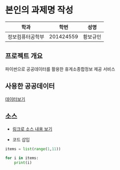 # 본인의 과제명 작성

학과 | 학번 | 성명
---- | ---- | ---- 
정보컴퓨터공학부 |201424559 |황보규민


## 프로젝트 개요
파이썬으로 공공데이터를 활용한 휴게소종합정보 제공 서비스

## 사용한 공공데이터 
[데이터보기](https://github.com/ghkdqhrbals/computerSystem/blob/master/2.csv)

## 소스
* [링크로 소스 내용 보기](https://github.com/cybermin/python2019/blob/master/tes.py) 

* 코드 삽입
~~~python
items = list(range(1,11))

for i in items:
    print(i)
~~~
